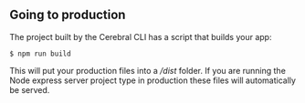 ## Going to production

The project built by the Cerebral CLI has a script that builds your app:

`$ npm run build`

This will put your production files into a */dist* folder. If you are running the Node express server project type in production these files will automatically be served.
